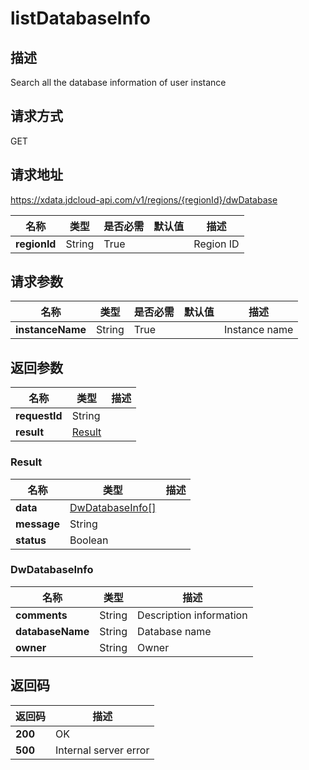 # listDatabaseInfo


## 描述
Search all the database information of user instance

## 请求方式
GET

## 请求地址
https://xdata.jdcloud-api.com/v1/regions/{regionId}/dwDatabase

|名称|类型|是否必需|默认值|描述|
|---|---|---|---|---|
|**regionId**|String|True||Region ID|

## 请求参数
|名称|类型|是否必需|默认值|描述|
|---|---|---|---|---|
|**instanceName**|String|True||Instance name|


## 返回参数
|名称|类型|描述|
|---|---|---|
|**requestId**|String||
|**result**|[Result](##Result)||


### <a name="Result">Result</a>
|名称|类型|描述|
|---|---|---|
|**data**|[DwDatabaseInfo[]](##DwDatabaseInfo)||
|**message**|String||
|**status**|Boolean||
### <a name="DwDatabaseInfo">DwDatabaseInfo</a>
|名称|类型|描述|
|---|---|---|
|**comments**|String|Description information|
|**databaseName**|String|Database name|
|**owner**|String|Owner|

## 返回码
|返回码|描述|
|---|---|
|**200**|OK|
|**500**|Internal server error|
